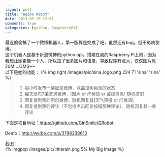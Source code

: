 ```yaml
---
layout: post
title: "Weibo Robot"
date: 2013-09-19 12:01
comments: true
categories: [python, RaspberryPi]
---
```



最近偷偷搞了一个微博机器人，第一版算是完成了吧，虽然还有bug，但不影响使用。    
这个机器人是基于新浪微博的python api，搭建在我的Raspberry Pi上的，因为我想让她更像一个人，所以加了很多图片和语录，导致程序有点大，仅仅图片就20M....OMG~~    
以下是她的功能：
{% img right /images/pic/sina_logo.png 224 71 'sina' 'sina' %}
>1. 每小时发布一条密友微博，以监控树莓派的状态
>2. 每天发布7条普通微博，[图片 or 问候语 or 监控信息] 随机搭配
>3. 回复提到我的原创微博，随机回复其[天气预报 or 问候语]
>4. 回复提到我的评论（不包括点击回复按钮那种评论），随机回复其一些评论
<!--more-->
下面是项目地址：https://github.com/GinSmile/QRobot   
   
Demo：http://weibo.com/u/3798238610

截图：   
{% imgpop /images/pic/littlerain.png 5% My Big Image %}

